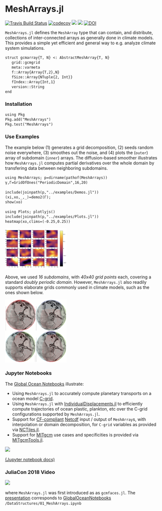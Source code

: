 # MeshArrays.jl


[![Travis Build Status](https://travis-ci.org/juliaclimate/MeshArrays.jl.svg?branch=master)](https://travis-ci.org/juliaclimate/MeshArrays.jl)
[![codecov](https://codecov.io/gh/juliaclimate/MeshArrays.jl/branch/master/graph/badge.svg)](https://codecov.io/gh/juliaclimate/MeshArrays.jl)
[![](https://img.shields.io/badge/docs-stable-blue.svg)](https://juliaclimate.github.io/MeshArrays.jl/stable)
[![](https://img.shields.io/badge/docs-dev-blue.svg)](https://juliaclimate.github.io/MeshArrays.jl/dev)
[![DOI](https://zenodo.org/badge/143987632.svg)](https://zenodo.org/badge/latestdoi/143987632)

`MeshArrays.jl` defines the `MeshArray` type that can contain, and distribute, collections of inter-connected arrays as generally done in climate models. This provides a simple yet efficient and general way to e.g. analyze climate system simulations.

```
struct gcmarray{T, N} <: AbstractMeshArray{T, N}
   grid::gcmgrid
   meta::varmeta
   f::Array{Array{T,2},N}
   fSize::Array{NTuple{2, Int}}
   fIndex::Array{Int,1}
   version::String
end
```

### Installation

```
using Pkg
Pkg.add("MeshArrays")
Pkg.test("MeshArrays")
```

### Use Examples

The example below (1) generates a grid decomposition, (2) seeds random noise everywhere, (3) smoothes out the noise, and (4) plots the (`outer`) array of subdomain (`inner`) arrays. The diffusion-based smoother illustrates how `MeshArrays.jl` computes partial derivatives over the whole domain by transfering data between neighboring subdomains. 

```
using MeshArrays; p=dirname(pathof(MeshArrays))
γ,Γ=GridOfOnes("PeriodicDomain",16,20)

include(joinpath(p,"../examples/Demos.jl"))
(xi,xo,_,_)=demo2(Γ);
show(xo)

using Plots; plotlyjs()
include(joinpath(p,"../examples/Plots.jl"))
heatmap(xo,clims=(-0.25,0.25))
```

<img src="docs/images/noise_smooth_16tiles.png" width="40%">

Above, we used _16 subdomains_, with _40x40 grid points_ each, covering a standard _doubly periodic domain_. However, `MeshArrays.jl` also readily supports elaborate grids commonly used in climate models, such as the ones shown below.

<img src="docs/images/sphere_all.png" width="40%">

### Jupyter Notebooks

The [Global Ocean Notebooks](https://github.com/JuliaClimate/GlobalOceanNotebooks.git) illustrate:

- Using `MeshArrays.jl` to accurately compute planetary transports on a ocean model [C-grid](https://en.wikipedia.org/wiki/Arakawa_grids).
- Using `MeshArrays.jl` with [IndividualDisplacements.jl](https://github.com/gaelforget/IndividualDisplacements.jl) to efficiently compute trajectories of ocean plastic, plankton, etc over the C-grid configurations supported by `MeshArrays.jl`.
- Support for [CF-compliant](http://cfconventions.org) [Netcdf](https://en.wikipedia.org/wiki/NetCDF) input / output of `MeshArray`s, with interpolation or domain decomposition, for `C-grid` variables as provided via [NCTiles.jl](https://gaelforget.github.io/NCTiles.jl/stable/).
- Support for [MITgcm](https://mitgcm.readthedocs.io/en/latest/) use cases and specificities is provided via [MITgcmTools.jl](https://github.com/gaelforget/MITgcmTools.jl).

[<img src="https://user-images.githubusercontent.com/20276764/84767001-b89a4400-af9f-11ea-956f-2e207f892c4f.png" width="40%">](https://youtu.be/M6vAUtIsIIY)

[(Jupyter notebook docs)](https://en.wikipedia.org/wiki/Project_Jupyter)

### JuliaCon 2018 Video

[<img src="https://user-images.githubusercontent.com/20276764/84893715-abe42180-b06d-11ea-92d3-173b678a701e.png" width="40%">](https://youtu.be/RDxAy_zSUvg)

where `MeshArrays.jl` was first introduced as as `gcmfaces.jl`. The [presentation](https://youtu.be/RDxAy_zSUvg) corresponds to [GlobalOceanNotebooks](https://github.com/JuliaClimate/GlobalOceanNotebooks.git) `/DataStructures/01_MeshArrays.ipynb`



